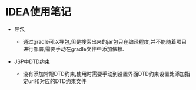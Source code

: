 # IDEA使用笔记 #
- 导包
	- 通过gradle可以导包,但是搜索出来的jar包只在编译程度,并不能随着项目进行部署,需要手动在gradle文件中添加依赖.



- JSP中DTD约束
	- 没有添加常规DTD约束,使用时需要手动到设置界面DTD约束设置处添加指定url和对应的DTD约束文件